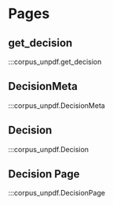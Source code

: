 # Pages

## get_decision

:::corpus_unpdf.get_decision

## DecisionMeta

:::corpus_unpdf.DecisionMeta

## Decision

:::corpus_unpdf.Decision

## Decision Page

:::corpus_unpdf.DecisionPage

